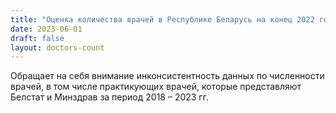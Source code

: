 ```yaml
---
title: "Оценка количества врачей в Республике Беларусь на конец 2022 года. Сравнение официальной статистики и данных из открытых источников."
date: 2023-06-01
draft: false
layout: doctors-count
---
```

Обращает на себя внимание инконсистентность данных по численности врачей, в том числе практикующих врачей, которые представляют Белстат и Минздрав за период 2018 – 2023 гг.
